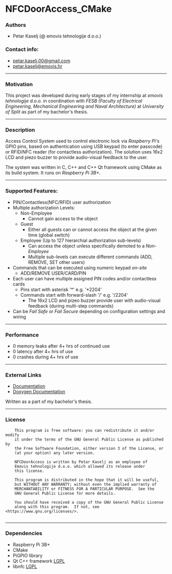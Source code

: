 # NFCDoorAccess_CMake

### Authors
- Petar Kaselj (@ emovis tehnologije d.o.o.)

### Contact info:
- petar.kaselj.00@gmail.com
- petar.kaselj@emovis.hr
---

### Motivation

This project was developed during early stages of my internship at _emovis tehnologije d.o.o._ in coordination with
_FESB (Faculty of Electrical Engineering, Mechanical Engineering and Naval Architecture)_ at _University of Split_ as
part of my bachelor's thesis.

---

### Description

Access Control System used to control electronic lock via _Raspberry Pi_'s GPIO pins, based on authentication using USB keypad (to enter passcode) or RFID/NFC reader (for contactless authorization). The solution uses 16x2 LCD and piezo buzzer to provide audio-visual feedback to the user.

The system was written in C, C++ and C++ Qt framework using CMake as its build system. It runs on _Raspberry Pi 3B+_.

---

### Supported Features:
- PIN/Contactless(NFC/RFID) user authorization
- Multiple authorization Levels:
    - Non-Employee
        - Cannot gain access to the object
    - Guest
        - Either all guests can or cannot access the object at the given time (global switch)
    - Employee (Up to 127 hierarchial authorization sub-levels)
        - Can access the object unless specifically demoted to a _Non-Employee_
        - Multiple sub-levels can execute different commands (ADD, REMOVE, SET other users)
- Commands that can be executed using numeric keypad _on-site_
    - ADD/REMOVE USER/CARD/PIN
- Each user can have multiple assigned PIN codes and/or contactless cards
    - Pins start with asterisk '\*' e.g. '*2204'
    - Commands start with forward-slash '/' e.g. '/2204'
        - The 16x2 LCD and pizeo buzzer provide user with audio-visual feedback (during multi-step commands)
- Can be _Fail Safe_ or _Fail Secure_ depending on configuration settings and wiring

---

### Performance
-   0 memory leaks after 4+ hrs of continued use
-   0 latency after 4+ hrs of use
-   0 crashes during 4+ hrs of use

---

### External Links
- [Documentation](https://github.com/pkaselj/NFCDoorAccessCMakeDocumentation)
- [Doxygen Documentation](https://nfcdooraccess-docs.netlify.app)

Written as a part of my bachelor's thesis.

---

### License

```
    This program is free software: you can redistribute it and/or modify
    it under the terms of the GNU General Public License as published by
    the Free Software Foundation, either version 3 of the License, or
    (at your option) any later version.

    NFCDoorAccess is written by Petar Kaselj as an employee of
    Emovis tehnologije d.o.o. which allowed its release under
    this license.

    This program is distributed in the hope that it will be useful,
    but WITHOUT ANY WARRANTY; without even the implied warranty of
    MERCHANTABILITY or FITNESS FOR A PARTICULAR PURPOSE.  See the
    GNU General Public License for more details.

    You should have received a copy of the GNU General Public License
    along with this program.  If not, see <https://www.gnu.org/licenses/>.
  
 ```
  
---

### Dependencies
- Raspberry Pi 3B+
- CMake
- PiGPIO library
- Qt C++ framework [LGPL](https://www.qt.io/faq/tag/qt-open-source-licensing)
- libnfc [LGPL](http://nfc-tools.org/index.php/Libnfc:License)
